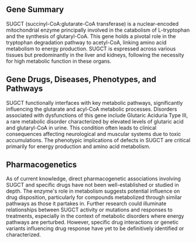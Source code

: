 ## Gene Summary
SUGCT (succinyl-CoA:glutarate-CoA transferase) is a nuclear-encoded mitochondrial enzyme principally involved in the catabolism of L-tryptophan and the synthesis of glutaryl-CoA. This gene holds a pivotal role in the tryptophan degradation pathway to acetyl-CoA, linking amino acid metabolism to energy production. SUGCT is expressed across various tissues but predominantly in the liver and kidneys, following the necessity for high metabolic function in these organs.

## Gene Drugs, Diseases, Phenotypes, and Pathways
SUGCT functionally interfaces with key metabolic pathways, significantly influencing the glutarate and acyl-CoA metabolic processes. Disorders associated with dysfunctions of this gene include Glutaric Aciduria Type III, a rare metabolic disorder characterized by elevated levels of glutaric acid and glutaryl-CoA in urine. This condition often leads to clinical consequences affecting neurological and muscular systems due to toxic accumulations. The phenotypic implications of defects in SUGCT are critical primarily for energy production and amino acid metabolism.

## Pharmacogenetics
As of current knowledge, direct pharmacogenetic associations involving SUGCT and specific drugs have not been well-established or studied in depth. The enzyme's role in metabolism suggests potential influence on drug disposition, particularly for compounds metabolized through similar pathways as those it partakes in. Further research could illuminate relationships between SUGCT activity or mutations and responses to treatments, especially in the context of metabolic disorders where energy pathways are perturbed. However, specific drug interactions or genetic variants influencing drug response have yet to be definitively identified or characterized.